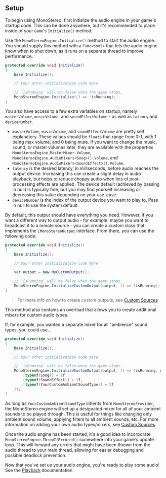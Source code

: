 ## Setup
To begin using MonoStereo, first initialize the audio engine in your game's startup code. This can be done anywhere, but it's recommended to place inside of your `Game`'s `Initialize()` method.

Use the `MonoStereoEngine.Initialize()` method to start the audio engine. You should supply this method with a `Func<bool>` that lets the audio engine know when to shut down, as it runs on a separate thread to improve performance.

```cs
protected override void Initialize()
{
    base.Initialize();

    // Your other initialization code here

    // `isRunning` will be false when the game stops.
    MonoStereoEngine.Initialize(() => !isRunning);
}
```

You also have access to a few extra variables on startup, namely `masterVolume`, `musicVolume`, and `soundEffectVolume` - as well as `latency` and `deviceNumber`.

- `masterVolume`, `musicVolume`, and `soundEffectVolume` are pretty self explanatory. These values should be `float`s that range from 0-1, with 1 being max volume, and 0 being mute. If you want to change the music, sound, or master volumes later, they are available with the properties `MonoStereoEngine.MasterMixer.Volume`, `MonoStereoEngine.AudioMixers<Song>().Volume`, and `MonoStereoEngine.AudioMixers<SoundEffect>().Volume`.
- `latency` is the desired latency, in milliseconds, before audio reaches the output device. Increasing this can create a slight delay in audio playback, but helps to reduce choppy audio when lots of post-processing effects are applied. The device default (achieved by passing in null) is typically fine, but you may find yourself increasing or decreasing this value depending on your use-case.
- `deviceNumber` is the index of the output device you want to play to. Pass in null to use the system default.

By default, this output should have everything you need. However, if you want a different way to output audio - for example, maybe you want to broadcast it to a remote source - you can create a custom class that implements the `IMonoStereoOutput` interface.
From there, you can use the following code:

```cs
protected override void Initialize()
{
    base.Initialize();

    // Your other initialization code here

    var output = new MyCustomOutput();

    // `isRunning` will be false when the game stops.
    MonoStereoEngine.InitializeCustomOutput(output, () => !isRunning);
}
```

> For more info on how to create custom outputs, see [Custom Sources](https://github.com/NycroV/MonoStereo/blob/master/docs/CUSTOM_SOURCES.md)

This method also contains an overload that allows you to create additional mixers for custom audio types.

If, for example, you wanted a separate mixer for all "ambience" sound types, you could use...

```cs
protected override void Initialize()
{
    base.Initialize();

    // Your other initialization code here

    // `isRunning` will be false when the game stops.
    MonoStereoEngine.InitializeCustomOutput(output, () => !isRunning, masterVolume: 1f, audioMixerTypesAndVolumes: new() {
        [typeof(Song)] = 1f,
        [typeof(SoundEffect)] = 1f,
        [typeof(YourCustomAmbientSoundType)] = 1f
    });
}
```

As long as `YourCustomAmbientSoundType` inherits from `MonoStereoProvider`, the MonoStereo engine will set up a designated mixer for all of your ambient sounds to be played through. This is useful for things like changing only ambient sound volume, applying filters to all ambient sounds, etc. For more information on adding your own audio types/mixers, see [Custom Sources](https://github.com/NycroV/MonoStereo/blob/master/docs/CUSTOM_SOURCES.md).

Once the audio engine has been started, it's a good idea to incorporate `MonoStereoEngine.ThrowIfErrored()` somewhere into your game's update loop. This will forward any errors that might have been thrown from the audio thread to your main thread, allowing for easier debugging and possible deadlock prevention.

Now that you've set up your audio engine, you're ready to play some audio! See the [Playback](https://github.com/NycroV/MonoStereo/blob/master/docs/PLAYBACK.md) documentation.
